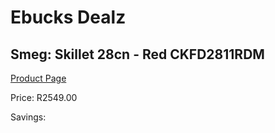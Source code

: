 
# Ebucks Dealz
## Smeg: Skillet 28cn - Red CKFD2811RDM
[Product Page](https://www.ebucks.com/web/shop/productSelected.do?prodId=1170702627&catId=1196428103)

Price: R2549.00

Savings: 


	